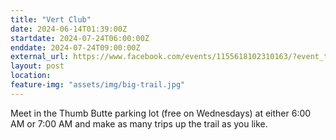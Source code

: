 ```yaml
---
title: "Vert Club"
date: 2024-06-14T01:39:00Z
startdate: 2024-07-24T06:00:00Z
enddate: 2024-07-24T09:00:00Z
external_url: https://www.facebook.com/events/1155618102310163/?event_time_id=1155618118976828
layout: post
location: 
feature-img: "assets/img/big-trail.jpg"
---
```


Meet in the Thumb Butte parking lot (free on Wednesdays) at either 6&#58;00 AM or 7&#58;00 AM and make as many trips up the trail as you like.<br>
  <br>
  
